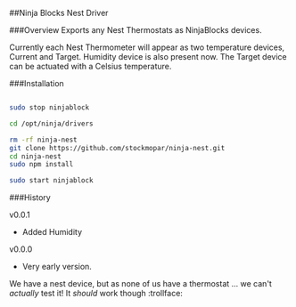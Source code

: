 
##Ninja Blocks Nest Driver

###Overview
Exports any Nest Thermostats as NinjaBlocks devices.

Currently each Nest Thermometer will appear as two temperature devices, Current and Target. Humidity device is also present now. The Target device can be actuated with a Celsius temperature.

###Installation

```sh

sudo stop ninjablock

cd /opt/ninja/drivers

rm -rf ninja-nest
git clone https://github.com/stockmopar/ninja-nest.git
cd ninja-nest
sudo npm install

sudo start ninjablock

```

###History

v0.0.1

- Added Humidity

v0.0.0

- Very early version.

We have a nest device, but as none of us have a thermostat ... we can't *actually* test it!
It *should* work though :trollface:

